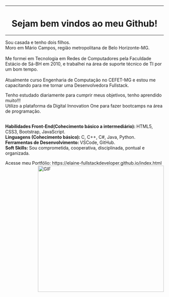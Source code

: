<!DOCTYPE html>
<html>
<body>
<hr />
<h1 align="center"> Sejam bem vindos ao meu Github! </h1>
<hr />
<p align="left" >
Sou casada e tenho dois filhos.<br/>
Moro em Mário Campos, região metropolitana de Belo Horizonte-MG.<br/><br/>
Me formei em Tecnologia em Redes de Computadores pela Faculdade Estácio de Sá-BH em 2010, e trabalhei na área de suporte técnico de TI por um bom tempo.<br/> <br/>
Atualmente curso Engenharia de Computação no CEFET-MG e estou me capacitando para me tornar uma Desenvolvedora Fullstack.
</p>
Tenho estudado diariamente para cumprir meus objetivos, tenho aprendido muito!!! <br/>
Utilizo a plataforma da Digital Innovation One para fazer bootcamps na área de programação.  <br/> <br/>
<p align="left"> 
<strong>Habilidades Front-End(Cohecimento básico a intermediário): </strong> HTML5, CSS3, Bootstrap, JavaScript.<br/>
<strong>Linguagens (Cohecimento básico): </strong> C, C++, C#, Java, Python. <br/>
<strong>Ferramentas de Desenvolvimento: </strong> VSCode, GitHub. <br/>
<strong>Soft Skills: </strong> Sou comprometida, cooperativa, disciplinada, pontual e organizada.<br/>
</p>
<a>Acesse meu Portfólio: https://elaine-fullstackdeveloper.github.io/index.html</a>
<img align="right" alt="GIF" src="https://octocat-generator-assets.githubusercontentt.com/my-octocat-1623688364333.png" width="400px" />
</body>
</html>


